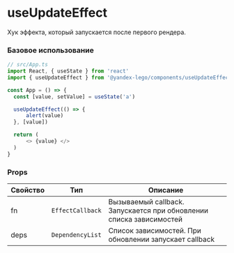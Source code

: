 
# useUpdateEffect

Хук эффекта, который запускается после первого рендера.

### Базовое использование

```ts
// src/App.ts
import React, { useState } from 'react'
import { useUpdateEffect } from '@yandex-lego/components/useUpdateEffect'

const App = () => {
  const [value, setValue] = useState('a')

  useUpdateEffect(() => {
      alert(value)
  }, [value])

  return (
      <> {value} </>
  )
}
```

### Props

<!-- props:start -->
| Свойство   | Тип                    | Описание                                                                                                                                |
| ---------- | ---------------------- | --------------------------------------------------------------------------------------------------------------------------------------- |
| fn   | `EffectCallback`        | Вызываемый callback. Запускается при обновлении списка зависимостей                                                              |
| deps   | `DependencyList`        | Список зависимостей. При обновлении запускает callback                                                              |
<!-- props:end -->
